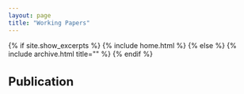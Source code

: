 ```yaml
---
layout: page
title: "Working Papers"
---
```


{% if site.show_excerpts %}
  {% include home.html %}
{% else %}
  {% include archive.html title="" %}
{% endif %}

<h2 style="font-size:24px;">Publication</h2>

